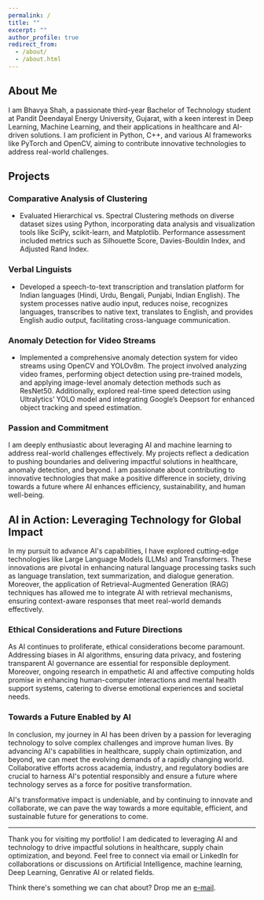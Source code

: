 ```yaml
---
permalink: /
title: ""
excerpt: ""
author_profile: true
redirect_from: 
  - /about/
  - /about.html
---
```


## About Me
I am Bhavya Shah, a passionate third-year Bachelor of Technology student at Pandit Deendayal Energy University, Gujarat, with a keen interest in Deep Learning, Machine Learning, and their applications in healthcare and AI-driven solutions. I am proficient in Python, C++, and various AI frameworks like PyTorch and OpenCV, aiming to contribute innovative technologies to address real-world challenges.

## Projects

### Comparative Analysis of Clustering
- Evaluated Hierarchical vs. Spectral Clustering methods on diverse dataset sizes using Python, incorporating data analysis and visualization tools like SciPy, scikit-learn, and Matplotlib. Performance assessment included metrics such as Silhouette Score, Davies-Bouldin Index, and Adjusted Rand Index.

### Verbal Linguists
- Developed a speech-to-text transcription and translation platform for Indian languages (Hindi, Urdu, Bengali, Punjabi, Indian English). The system processes native audio input, reduces noise, recognizes languages, transcribes to native text, translates to English, and provides English audio output, facilitating cross-language communication.

### Anomaly Detection for Video Streams
- Implemented a comprehensive anomaly detection system for video streams using OpenCV and YOLOv8m. The project involved analyzing video frames, performing object detection using pre-trained models, and applying image-level anomaly detection methods such as ResNet50. Additionally, explored real-time speed detection using Ultralytics’ YOLO model and integrating Google’s Deepsort for enhanced object tracking and speed estimation.

### Passion and Commitment
I am deeply enthusiastic about leveraging AI and machine learning to address real-world challenges effectively. My projects reflect a dedication to pushing boundaries and delivering impactful solutions in healthcare, anomaly detection, and beyond. I am passionate about contributing to innovative technologies that make a positive difference in society, driving towards a future where AI enhances efficiency, sustainability, and human well-being.


## AI in Action: Leveraging Technology for Global Impact

In my pursuit to advance AI's capabilities, I have explored cutting-edge technologies like Large Language Models (LLMs) and Transformers. These innovations are pivotal in enhancing natural language processing tasks such as language translation, text summarization, and dialogue generation. Moreover, the application of Retrieval-Augmented Generation (RAG) techniques has allowed me to integrate AI with retrieval mechanisms, ensuring context-aware responses that meet real-world demands effectively.

### Ethical Considerations and Future Directions

As AI continues to proliferate, ethical considerations become paramount. Addressing biases in AI algorithms, ensuring data privacy, and fostering transparent AI governance are essential for responsible deployment. Moreover, ongoing research in empathetic AI and affective computing holds promise in enhancing human-computer interactions and mental health support systems, catering to diverse emotional experiences and societal needs.

### Towards a Future Enabled by AI

In conclusion, my journey in AI has been driven by a passion for leveraging technology to solve complex challenges and improve human lives. By advancing AI's capabilities in healthcare, supply chain optimization, and beyond, we can meet the evolving demands of a rapidly changing world. Collaborative efforts across academia, industry, and regulatory bodies are crucial to harness AI's potential responsibly and ensure a future where technology serves as a force for positive transformation.

AI's transformative impact is undeniable, and by continuing to innovate and collaborate, we can pave the way towards a more equitable, efficient, and sustainable future for generations to come.

---

Thank you for visiting my portfolio! I am dedicated to leveraging AI and technology to drive impactful solutions in healthcare, supply chain optimization, and beyond. Feel free to connect via email or LinkedIn for collaborations or discussions on Artificial Intelligence, machine learning, Deep Learning, Genrative AI or related fields.

Think there's something we can chat about? Drop me an [e-mail](bhavya312003@gmail.com). 
